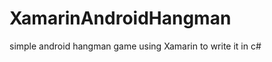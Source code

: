 XamarinAndroidHangman
=====================

simple android hangman game using Xamarin to write it in c#
